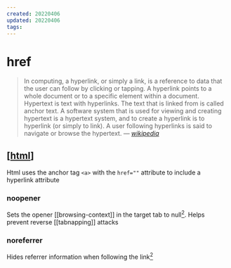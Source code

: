 ```yaml
---
created: 20220406
updated: 20220406
tags:
---
```


# href

> In computing, a hyperlink, or simply a link, is a reference to data that the user can follow by clicking or tapping. A hyperlink points to a whole document or to a specific element within a document. Hypertext is text with hyperlinks. The text that is linked from is called anchor text. A software system that is used for viewing and creating hypertext is a hypertext system, and to create a hyperlink is to hyperlink (or simply to link). A user following hyperlinks is said to navigate or browse the hypertext.
> &mdash; <cite>[wikipedia][1]</cite>

## [[html]]

Html uses the anchor tag `<a>` with the `href=""` attribute to include a hyperlink attribute

### noopener

Sets the opener [[browsing-context]] in the target tab to null[<sup>2</sup>][2]. Helps prevent reverse [[tabnapping]] attacks

### noreferrer

Hides referrer information when following the link[<sup>2</sup>][2]

[1]: https://en.wikipedia.org/wiki/Hyperlink
[2]: https://dev.to/elisabethleonhardt/a-down-to-earth-explication-of-the-noopener-noreferrer-attributes-92n

[//begin]: # "Autogenerated link references for markdown compatibility"
[html]: html "HTML"
[//end]: # "Autogenerated link references"
